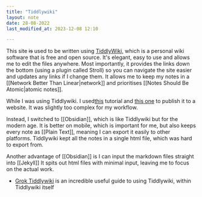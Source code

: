 ```yaml
---
title: "Tiddlywiki"
layout: note
date: 28-08-2022
last_modified_at: 2023-12-08 12:10

---
```


This site ~~is~~ used to be written using <a href="https://tiddlywiki.com" >TiddlyWiki,</a> which is a personal wiki software that is free and open source. It's elegant, easy to use and allows me to edit the files anywhere. Most importantly, it provides the links down the bottom (using a plugin called Stroll) so you can navigate the site easier and updates any links if I change them. It allows me to keep my notes in a [[Network Better Than Linear|network]] and prioritises [[Notes Should Be Atomic|atomic notes]]. 

While I was using Tiddlywiki. I used<a href="https://www.didaxy.com/exporting-static-sites-from-tiddlywiki" >this</a> tutorial and <a href="https://nesslabs.com/digital-garden-tiddlywiki" >this one</a> to publish it to a website. It was slightly too complex for my workflow.

Instead, I switched to [[Obsidian]], which is like Tiddlywiki but for the modern age. It is better on mobile, which is important for me, but also keeps every note as [[Plain Text]], meaning I can export it easily to other platforms. Tiddlywiki kept all the notes in a single html file, which was hard to export from.

 Another advantage of [[Obsidian]] is I can input the markdown files straight into  [[Jekyll]] It spits out html files with minimal input, leaving me to focus on the actual work.

-   <a href="https://groktiddlywiki.com/read/" >Grok Tiddlywiki</a> is an incredible useful guide to using Tiddlywiki, within Tiddlywiki itself
